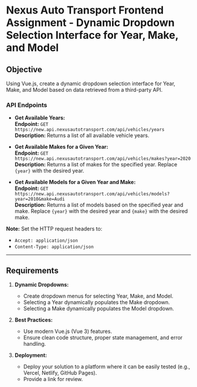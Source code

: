 # Nexus Auto Transport Frontend Assignment - Dynamic Dropdown Selection Interface for Year, Make, and Model

## Objective
Using Vue.js, create a dynamic dropdown selection interface for Year, Make, and Model based on data retrieved from a third-party API. 

### API Endpoints
- **Get Available Years:**  
  **Endpoint:** `GET https://new.api.nexusautotransport.com/api/vehicles/years`  
  **Description:** Returns a list of all available vehicle years.

- **Get Available Makes for a Given Year:**  
  **Endpoint:** `GET https://new.api.nexusautotransport.com/api/vehicles/makes?year=2020`  
  **Description:** Returns a list of makes for the specified year. Replace `{year}` with the desired year.

- **Get Available Models for a Given Year and Make:**  
  **Endpoint:** `GET https://new.api.nexusautotransport.com/api/vehicles/models?year=2010&make=Audi`  
  **Description:** Returns a list of models based on the specified year and make. Replace `{year}` with the desired year and `{make}` with the desired make.

**Note:** Set the HTTP request headers to:  
- `Accept: application/json`  
- `Content-Type: application/json`

---

## Requirements

1. **Dynamic Dropdowns:**  
   - Create dropdown menus for selecting Year, Make, and Model.
   - Selecting a Year dynamically populates the Make dropdown.
   - Selecting a Make dynamically populates the Model dropdown.

2. **Best Practices:**  
   - Use modern Vue.js (Vue 3) features.
   - Ensure clean code structure, proper state management, and error handling.

3. **Deployment:**  
   - Deploy your solution to a platform where it can be easily tested (e.g., Vercel, Netlify, GitHub Pages).
   - Provide a link for review.